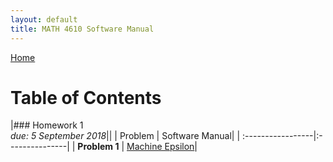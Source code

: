 ```yaml
---
layout: default
title: MATH 4610 Software Manual
---
```


<a href="https://philipnelson5.github.io">Home</a>

# Table of Contents

|### Homework 1 <br> *due: 5 September 2018*||
| Problem           | Software Manual|
| :-----------------|:---------------|
| **Problem 1**     | [Machine Epsilon](./hw1/man_maceps.md)|
